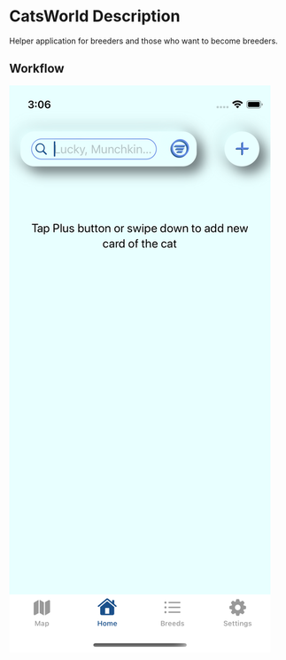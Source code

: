 # CatsWorld Description 
Helper application for breeders and those who want to become breeders.

## Workflow
<!-- ![Basic]("/screenShots/workflow.mp4") -->
[![Basic workflow](screenShots/home.png)](/screenShots/workflow.mp4)

